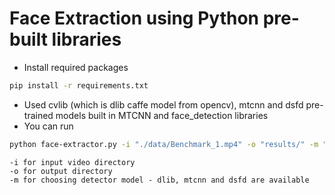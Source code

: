 # Face Extraction using Python pre-built libraries

- Install required packages
```sh
pip install -r requirements.txt
```
- Used cvlib (which is dlib caffe model from opencv), mtcnn and dsfd pre-trained models built in MTCNN and face_detection libraries
- You can run 

```sh
python face-extractor.py -i "./data/Benchmark_1.mp4" -o "results/" -m "mtcnn"
```

```text
-i for input video directory
-o for output directory
-m for choosing detector model - dlib, mtcnn and dsfd are available
```
